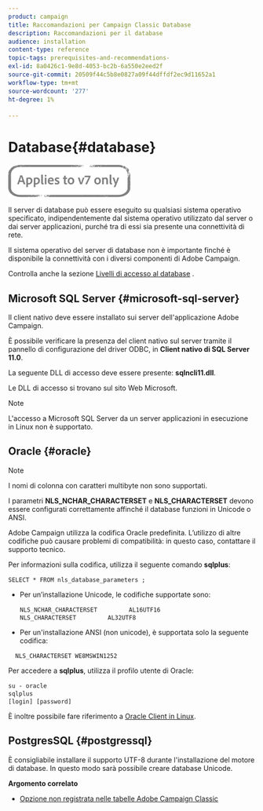```yaml
---
product: campaign
title: Raccomandazioni per Campaign Classic Database
description: Raccomandazioni per il database
audience: installation
content-type: reference
topic-tags: prerequisites-and-recommendations-
exl-id: 8a0426c1-9e8d-4053-bc2b-6a550e2eed2f
source-git-commit: 20509f44c5b8e0827a09f44dffdf2ec9d11652a1
workflow-type: tm+mt
source-wordcount: '277'
ht-degree: 1%

---
```


# Database{#database}

![](../../assets/v7-only.svg)

Il server di database può essere eseguito su qualsiasi sistema operativo specificato, indipendentemente dal sistema operativo utilizzato dal server o dai server applicazioni, purché tra di essi sia presente una connettività di rete.

Il sistema operativo del server di database non è importante finché è disponibile la connettività con i diversi componenti di Adobe Campaign.

Controlla anche la sezione [Livelli di accesso al database](../../installation/using/prerequisites-of-campaign-installation-in-linux.md#database-access-layers) .

## Microsoft SQL Server {#microsoft-sql-server}

Il client nativo deve essere installato sui server dell&#39;applicazione Adobe Campaign.

È possibile verificare la presenza del client nativo sul server tramite il pannello di configurazione del driver ODBC, in **Client nativo di SQL Server 11.0**.

La seguente DLL di accesso deve essere presente: **sqlncli11.dll**.

Le DLL di accesso si trovano sul sito Web Microsoft.

>[!NOTE]
>
>L&#39;accesso a Microsoft SQL Server da un server applicazioni in esecuzione in Linux non è supportato.

##  Oracle {#oracle}

>[!NOTE]
>
>I nomi di colonna con caratteri multibyte non sono supportati.

I parametri **NLS_NCHAR_CHARACTERSET** e **NLS_CHARACTERSET** devono essere configurati correttamente affinché il database funzioni in Unicode o ANSI.

Adobe Campaign utilizza la codifica Oracle predefinita. L’utilizzo di altre codifiche può causare problemi di compatibilità: in questo caso, contattare il supporto tecnico.

Per informazioni sulla codifica, utilizza il seguente comando **sqlplus**:

```
SELECT * FROM nls_database_parameters ;
```

* Per un’installazione Unicode, le codifiche supportate sono:

   ```
   NLS_NCHAR_CHARACTERSET         AL16UTF16
   NLS_CHARACTERSET         AL32UTF8
   ```

* Per un&#39;installazione ANSI (non unicode), è supportata solo la seguente codifica:

```
  NLS_CHARACTERSET WE8MSWIN1252
```

Per accedere a **sqlplus**, utilizza il profilo utente di Oracle:

```
su - oracle 
sqlplus 
[login] [password]
```

È inoltre possibile fare riferimento a [Oracle Client in Linux](../../installation/using/installing-packages-with-linux.md#oracle-client-in-linux).

## PostgresSQL {#postgressql}

È consigliabile installare il supporto UTF-8 durante l&#39;installazione del motore di database. In questo modo sarà possibile creare database Unicode.

**Argomento correlato**

* [Opzione non registrata nelle tabelle Adobe Campaign Classic](https://helpx.adobe.com/campaign/kb/unlogged-tables-classic.html)
